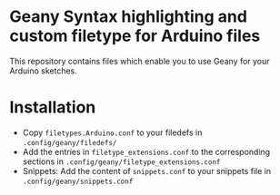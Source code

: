 # Geany Syntax highlighting and custom filetype for Arduino files
This repository contains files which enable you to use Geany for your Arduino sketches.
# Installation
* Copy `filetypes.Arduino.conf` to your filedefs in `.config/geany/filedefs/`
* Add the entries in `filetype_extensions.conf` to the corresponding sections in `.config/geany/filetype_extensions.conf`
* Snippets: Add the content of `snippets.conf` to your snippets file in `.config/geany/snippets.conf`